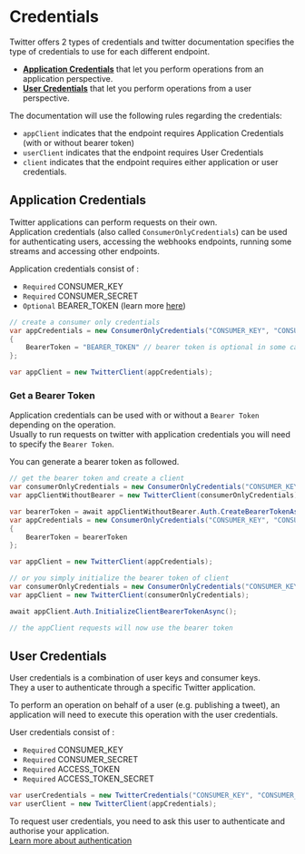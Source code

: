 # Credentials

Twitter offers 2 types of credentials and twitter documentation specifies the type of credentials to use for each different endpoint.

* [**Application Credentials**](#application-credentials) that let you perform operations from an application perspective.
* [**User Credentials**](#user-credentials) that let you perform operations from a user perspective.

The documentation will use the following rules regarding the credentials:

* `appClient` indicates that the endpoint requires Application Credentials (with or without bearer token)
* `userClient` indicates that the endpoint requires User Credentials
* `client` indicates that the endpoint requires either application or user credentials.

## Application Credentials 

Twitter applications can perform requests on their own.\
Application credentials (also called `ConsumerOnlyCredentials`) can be used for authenticating users, accessing the webhooks endpoints, running some streams and accessing other endpoints.

Application credentials consist of :

* `Required` CONSUMER_KEY
* `Required` CONSUMER_SECRET
* `Optional` BEARER_TOKEN (learn more [here](https://developer.twitter.com/en/docs/basics/authentication/oauth-2-0))

``` c#
// create a consumer only credentials
var appCredentials = new ConsumerOnlyCredentials("CONSUMER_KEY", "CONSUMER_SECRET")
{
    BearerToken = "BEARER_TOKEN" // bearer token is optional in some cases
};

var appClient = new TwitterClient(appCredentials);
```

### Get a Bearer Token

Application credentials can be used with or without a `Bearer Token` depending on the operation.\
Usually to run requests on twitter with application credentials you will need to specify the `Bearer Token`.

You can generate a bearer token as followed.

``` c#
// get the bearer token and create a client
var consumerOnlyCredentials = new ConsumerOnlyCredentials("CONSUMER_KEY", "CONSUMER_SECRET");
var appClientWithoutBearer = new TwitterClient(consumerOnlyCredentials);

var bearerToken = await appClientWithoutBearer.Auth.CreateBearerTokenAsync();
var appCredentials = new ConsumerOnlyCredentials("CONSUMER_KEY", "CONSUMER_SECRET") 
{
    BearerToken = bearerToken
};

var appClient = new TwitterClient(appCredentials);
```

``` c#
// or you simply initialize the bearer token of client
var consumerOnlyCredentials = new ConsumerOnlyCredentials("CONSUMER_KEY", "CONSUMER_SECRET");
var appClient = new TwitterClient(consumerOnlyCredentials);

await appClient.Auth.InitializeClientBearerTokenAsync();

// the appClient requests will now use the bearer token
```

## User Credentials

User credentials is a combination of user keys and consumer keys.\
They a user to authenticate through a specific Twitter application.

To perform an operation on behalf of a user (e.g. publishing a tweet), an application will need to execute this operation with the user credentials.

User credentials consist of :

* `Required` CONSUMER_KEY
* `Required` CONSUMER_SECRET
* `Required` ACCESS_TOKEN
* `Required` ACCESS_TOKEN_SECRET

``` c#
var userCredentials = new TwitterCredentials("CONSUMER_KEY", "CONSUMER_SECRET", "ACCESS_TOKEN", "ACCESS_TOKEN_SECRET");
var userClient = new TwitterClient(appCredentials);
```

To request user credentials, you need to ask this user to authenticate and authorise your application.\
[Learn more about authentication](../authentication/authentication)